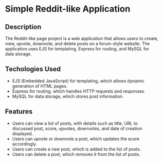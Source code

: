 # Simple Reddit-like Application

## Description

The Reddit-like page project is a web application that allows users to create, view, upvote, downvote, and delete posts on a forum-style website. The application uses EJS for templating, Express for routing, and MySQL for data storage.

## Techologies Used

- EJS (Embedded JavaScript) for templating, which allows dynamic generation of HTML pages.
- Express for routing, which handles HTTP requests and responses.
- MySQL for data storage, which stores post information.

## Features

- Users can view a list of posts, with details such as title, URL to discussed post, score, upvotes, downvotes, and date of creation displayed.
- Users can upvote or downvote a post, which updates the score accordingly.
- Users can create a new post, which is added to the list of posts.
- Users can delete a post, which removes it from the list of posts.
